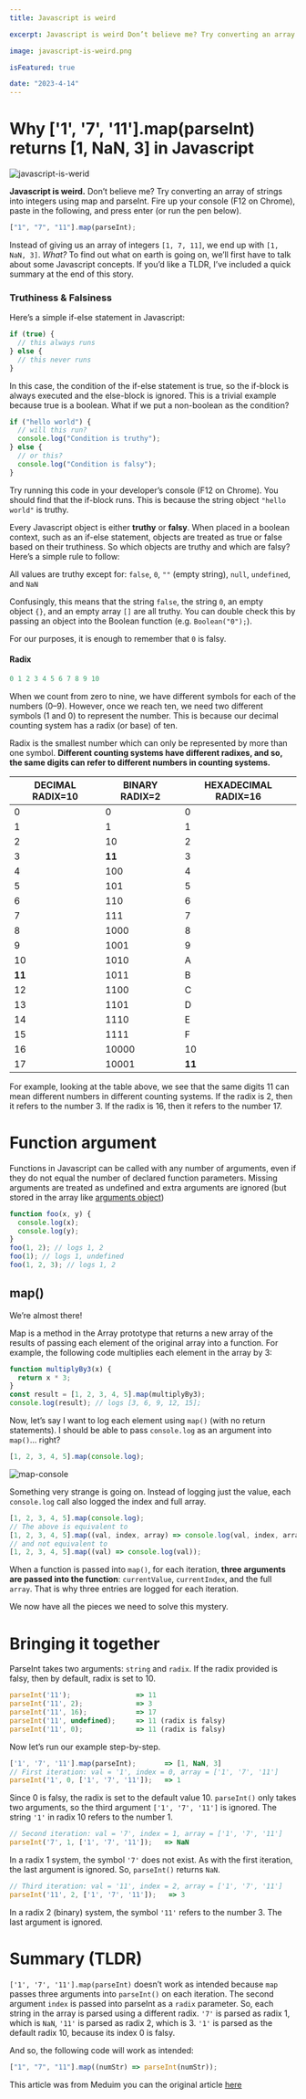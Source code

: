 ```yaml
---
title: Javascript is weird

excerpt: Javascript is weird Don’t believe me? Try converting an array of strings into integers using map and parseInt.

image: javascript-is-weird.png

isFeatured: true

date: "2023-4-14"
---
```


# Why ['1', '7', '11'].map(parseInt) returns [1, NaN, 3] in Javascript

![javascript-is-werid](javascript-is-weird.png)

**Javascript is weird.** Don’t believe me? Try converting an array of strings into integers using map and parseInt. Fire up your console (F12 on Chrome), paste in the following, and press enter (or run the pen below).

```js
["1", "7", "11"].map(parseInt);
```

Instead of giving us an array of integers `[1, 7, 11]`, we end up with `[1, NaN, 3]`.
*What?* To find out what on earth is going on, we’ll first have to talk about some Javascript concepts. If you’d like a TLDR, I’ve included a quick summary at the end of this story.

### Truthiness & Falsiness

Here’s a simple if-else statement in Javascript:

```js
if (true) {
  // this always runs
} else {
  // this never runs
}
```

In this case, the condition of the if-else statement is true, so the if-block is always executed and the else-block is ignored. This is a trivial example because true is a boolean. What if we put a non-boolean as the condition?

```js
if ("hello world") {
  // will this run?
  console.log("Condition is truthy");
} else {
  // or this?
  console.log("Condition is falsy");
}
```

Try running this code in your developer’s console (F12 on Chrome). You should find that the if-block runs. This is because the string object `"hello world"` is truthy.

Every Javascript object is either **truthy** or **falsy**. When placed in a boolean context, such as an if-else statement, objects are treated as true or false based on their truthiness. So which objects are truthy and which are falsy? Here’s a simple rule to follow:

All values are truthy except for: `false`, `0`, `""` (empty string), `null`, `undefined`, and `NaN`

Confusingly, this means that the string `false`, the string `0`, an empty object `{}`, and an empty array `[]` are all truthy. You can double check this by passing an object into the Boolean function (e.g. `Boolean("0");`).

For our purposes, it is enough to remember that `0` is falsy.

#### Radix

```js
0 1 2 3 4 5 6 7 8 9 10
```

When we count from zero to nine, we have different symbols for each of the numbers (0–9). However, once we reach ten, we need two different symbols (1 and 0) to represent the number. This is because our decimal counting system has a radix (or base) of ten.

Radix is the smallest number which can only be represented by more than one symbol. **Different counting systems have different radixes, and so, the same digits can refer to different numbers in counting systems.**

| DECIMAL RADIX=10 | BINARY RADIX=2 | HEXADECIMAL RADIX=16 |
| ---------------- | -------------- | -------------------- |
| 0                | 0              | 0                    |
| 1                | 1              | 1                    |
| 2                | 10             | 2                    |
| 3                | **11**         | 3                    |
| 4                | 100            | 4                    |
| 5                | 101            | 5                    |
| 6                | 110            | 6                    |
| 7                | 111            | 7                    |
| 8                | 1000           | 8                    |
| 9                | 1001           | 9                    |
| 10               | 1010           | A                    |
| **11**           | 1011           | B                    |
| 12               | 1100           | C                    |
| 13               | 1101           | D                    |
| 14               | 1110           | E                    |
| 15               | 1111           | F                    |
| 16               | 10000          | 10                   |
| 17               | 10001          | **11**               |

For example, looking at the table above, we see that the same digits 11 can mean different numbers in different counting systems. If the radix is 2, then it refers to the number 3. If the radix is 16, then it refers to the number 17.

# Function argument

Functions in Javascript can be called with any number of arguments, even if they do not equal the number of declared function parameters. Missing arguments are treated as undefined and extra arguments are ignored
(but stored in the array like [arguments object](https://javascriptweblog.wordpress.com/2011/01/18/javascripts-arguments-object-and-beyond/))

```js
function foo(x, y) {
  console.log(x);
  console.log(y);
}
foo(1, 2); // logs 1, 2
foo(1); // logs 1, undefined
foo(1, 2, 3); // logs 1, 2
```

## map()

We’re almost there!

Map is a method in the Array prototype that returns a new array of the results of passing each element of the original array into a function. For example, the following code multiplies each element in the array by 3:

```js
function multiplyBy3(x) {
  return x * 3;
}
const result = [1, 2, 3, 4, 5].map(multiplyBy3);
console.log(result); // logs [3, 6, 9, 12, 15];
```

Now, let’s say I want to log each element using `map()` (with no return statements). I should be able to pass `console.log` as an argument into `map()`… right?

```js
[1, 2, 3, 4, 5].map(console.log);
```

![map-console](log.png)

Something very strange is going on. Instead of logging just the value, each `console.log` call also logged the index and full array.

```js
[1, 2, 3, 4, 5].map(console.log);
// The above is equivalent to
[1, 2, 3, 4, 5].map((val, index, array) => console.log(val, index, array));
// and not equivalent to
[1, 2, 3, 4, 5].map((val) => console.log(val));
```

When a function is passed into `map()`, for each iteration, **three arguments are passed into the function**: `currentValue`, `currentIndex`, and the full `array`. That is why three entries are logged for each iteration.

We now have all the pieces we need to solve this mystery.

# Bringing it together

ParseInt takes two arguments: `string` and `radix`. If the radix provided is falsy, then by default, radix is set to 10.

```js
parseInt('11');                => 11
parseInt('11', 2);             => 3
parseInt('11', 16);            => 17
parseInt('11', undefined);     => 11 (radix is falsy)
parseInt('11', 0);             => 11 (radix is falsy)
```

Now let’s run our example step-by-step.

```js
['1', '7', '11'].map(parseInt);       => [1, NaN, 3]
// First iteration: val = '1', index = 0, array = ['1', '7', '11']
parseInt('1', 0, ['1', '7', '11']);   => 1
```

Since 0 is falsy, the radix is set to the default value 10. `parseInt()` only takes two arguments, so the third argument `['1', '7', '11']` is ignored. The string `'1'` in radix 10 refers to the number 1.

```js
// Second iteration: val = '7', index = 1, array = ['1', '7', '11']
parseInt('7', 1, ['1', '7', '11']);   => NaN
```

In a radix 1 system, the symbol `'7'` does not exist. As with the first iteration, the last argument is ignored. So, `parseInt()` returns `NaN`.

```js
// Third iteration: val = '11', index = 2, array = ['1', '7', '11']
parseInt('11', 2, ['1', '7', '11']);   => 3
```

In a radix 2 (binary) system, the symbol `'11'` refers to the number 3. The last argument is ignored.

# Summary (TLDR)

`['1', '7', '11'].map(parseInt)` doesn’t work as intended because `map` passes three arguments into `parseInt()` on each iteration. The second argument `index` is passed into parseInt as a `radix` parameter. So, each string in the array is parsed using a different radix. `'7'` is parsed as radix 1, which is `NaN`, `'11'` is parsed as radix 2, which is 3. `'1'` is parsed as the default radix 10, because its index 0 is falsy.

And so, the following code will work as intended:

```js
["1", "7", "11"].map((numStr) => parseInt(numStr));
```

This article was from Meduim you can the original article [here](https://medium.com/dailyjs/parseint-mystery-7c4368ef7b21)

